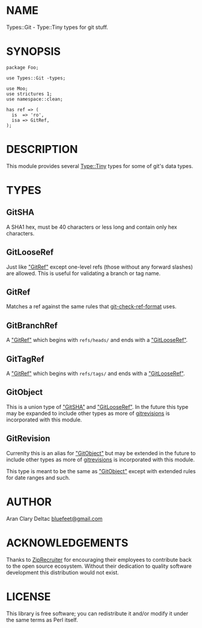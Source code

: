 # NAME

Types::Git - Type::Tiny types for git stuff.

# SYNOPSIS

    package Foo;
    
    use Types::Git -types;
    
    use Moo;
    use strictures 1;
    use namespace::clean;
    
    has ref => (
      is  => 'ro',
      isa => GitRef,
    );

# DESCRIPTION

This module provides several [Type::Tiny](https://metacpan.org/pod/Type::Tiny) types for some of
git's data types.

# TYPES

## GitSHA

A SHA1 hex, must be 40 characters or less long and contain
only hex characters.

## GitLooseRef

Just like ["GitRef"](#gitref) except one-level refs (those without any forward slashes)
are allowed.  This is useful for validating a branch or tag name.

## GitRef

Matches a ref against the same rules that
[git-check-ref-format](http://git-scm.com/docs/git-check-ref-format) uses.

## GitBranchRef

A ["GitRef"](#gitref) which begins with `refs/heads/` and ends with a
["GitLooseRef"](#gitlooseref).

## GitTagRef

A ["GitRef"](#gitref) which begins with `refs/tags/` and ends with a
["GitLooseRef"](#gitlooseref).

## GitObject

This is a union type of ["GitSHA"](#gitsha) and ["GitLooseRef"](#gitlooseref).  In the future
this type may be expanded to include other types as more of
[gitrevisions](http://git-scm.com/docs/gitrevisions) is incorporated
with this module.

## GitRevision

Currenlty this is an alias for ["GitObject"](#gitobject) but may be extended in
the future to include other types as more of
[gitrevisions](http://git-scm.com/docs/gitrevisions) is incorporated
with this module.

This type is meant to be the same as ["GitObject"](#gitobject) except with extended
rules for date ranges and such.

# AUTHOR

Aran Clary Deltac <bluefeet@gmail.com>

# ACKNOWLEDGEMENTS

Thanks to [ZipRecruiter](https://www.ziprecruiter.com/)
for encouraging their employees to contribute back to the open
source ecosystem.  Without their dedication to quality software
development this distribution would not exist.

# LICENSE

This library is free software; you can redistribute it and/or modify
it under the same terms as Perl itself.

